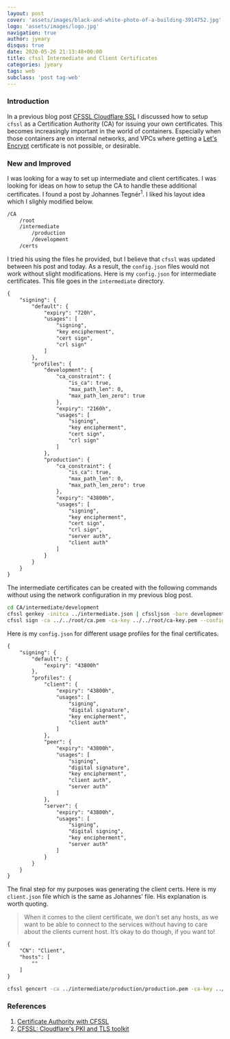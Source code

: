 ```yaml
---
layout: post
cover: 'assets/images/black-and-white-photo-of-a-building-3914752.jpg'
logo: 'assets/images/logo.jpg'
navigation: true
author: jyeary
disqus: true
date: 2020-05-26 21:13:48+00:00
title: cfssl Intermediate and Client Certificates
categories: jyeary
tags: web
subclass: 'post tag-web'
---
```

### Introduction
In a previous blog post [CFSSL Cloudflare SSL](/2018-05-25-cfssl-cloudflare-ssl.html) I discussed how to setup `cfssl` as a Certification Authority (CA) for issuing your own certificates. This becomes increasingly important in the world of containers. Especially when those containers are on internal networks, and VPCs where getting a [Let's Encrypt](https://letsencrypt.org/) certificate is not possible, or desirable.

### New and Improved
I was looking for a way to set up intermediate and client certificates. I was looking for ideas on how to setup the CA to handle these additional certificates. I found a post by Johannes Tegnér<sup>1</sup>. I liked his layout idea which I slighly modified below.
```sh
/CA
    /root
    /intermediate
        /production
        /development
    /certs
```
I tried his using the files he provided, but I believe that `cfssl` was updated between his post and today. As a result, the `config.json` files would not work without slight modifications. Here is my `config.json` for intermediate certificates. This file goes in the `intermediate` directory.
```xml
{
    "signing": {
        "default": {
            "expiry": "720h",
            "usages": [
                "signing",
                "key encipherment",
                "cert sign",
                "crl sign"
            ]
        },
        "profiles": {
            "development": {
                "ca_constraint": {
                    "is_ca": true,
                    "max_path_len": 0,
                    "max_path_len_zero": true
                },
                "expiry": "2160h",
                "usages": [
                    "signing",
                    "key encipherment",
                    "cert sign",
                    "crl sign"
                ]
            },
            "production": {
                "ca_constraint": {
                    "is_ca": true,
                    "max_path_len": 0,
                    "max_path_len_zero": true
                },
                "expiry": "43800h",
                "usages": [
                    "signing",
                    "key encipherment",
                    "cert sign",
                    "crl sign",
                    "server auth",
                    "client auth"
                ]
            }
        }
    }
}
```
The intermediate certificates can be created with the following commands without using the network configuration in my previous blog post.
```sh
cd CA/intermediate/development
cfssl genkey -initca ../intermediate.json | cfssljson -bare development
cfssl sign -ca ../../root/ca.pem -ca-key ../../root/ca-key.pem --config ../config.json -profile development  development.csr | cfssljson -bare development 
```
Here is my `config.json` for different usage profiles for the final certificates.
```xml
{
    "signing": {
        "default": {
            "expiry": "43800h"
        },
        "profiles": {
            "client": {
                "expiry": "43800h",
                "usages": [
                    "signing",
                    "digital signature",
                    "key encipherment",
                    "client auth"
                ]
            },
            "peer": {
                "expiry": "43800h",
                "usages": [
                    "signing",
                    "digital signature",
                    "key encipherment",
                    "client auth",
                    "server auth"
                ]
            },
            "server": {
                "expiry": "43800h",
                "usages": [
                    "signing",
                    "digital signing",
                    "key encipherment",
                    "server auth"
                ]
            }
        }
    }
}
```
The final step for my purposes was generating the client certs.
Here is my `client.json` file which is the same as Johannes' file. His explanation is worth quoting.
> When it comes to the client certificate, we don’t set any hosts, as we want to be able to
> connect to the services without having to care about the clients current host. It’s okay 
> to do though, if you want to!

```xml
{
    "CN": "Client",
    "hosts": [
        ""
    ]
}
```

```sh
cfssl gencert -ca ../intermediate/production/production.pem -ca-key ../intermediate/production/production-key.pem -config=config.json -profile=client client.json | cfssljson -bare client
```

### References
1. [Certificate Authority with CFSSL ](https://jite.eu/2019/2/6/ca-with-cfssl/)
2. [CFSSL\: Cloudflare's PKI and TLS toolkit](https://github.com/cloudflare/cfssl)